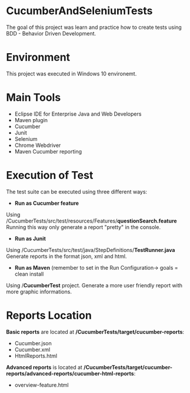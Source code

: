 # CucumberAndSeleniumTests

The goal of this project was learn and practice how to create tests using BDD - Behavior Driven Development.

# Environment
This project was executed in Windows 10 environemt.

# Main Tools 
- Eclipse IDE for Enterprise Java and Web Developers
- Maven plugin
- Cucumber 
- Junit
- Selenium 
- Chrome Webdriver
- Maven Cucumber reporting

# Execution of Test
The test suite can be executed using three different ways:
- **Run as Cucumber feature**

Using /CucumberTests/src/test/resources/Features/**questionSearch.feature**
Running this way only generate a report "pretty" in the console.

- **Run as Junit**

Using /CucumberTests/src/test/java/StepDefinitions/**TestRunner.java**
Generate reports in the format json, xml and html.

- **Run as Maven** (remember to set in the Run Configuration-> goals = clean install

Using /**CucumberTest** project. 
Generate a more user friendly report with more graphic informations.

# Reports Location
**Basic reports** are located at **/CucumberTests/target/cucumber-reports**:
- Cucumber.json
- Cucumber.xml
- HtmlReports.html

**Advanced reports** is located at **/CucumberTests/target/cucumber-reports/advanced-reports/cucumber-html-reports**:
- overview-feature.html


